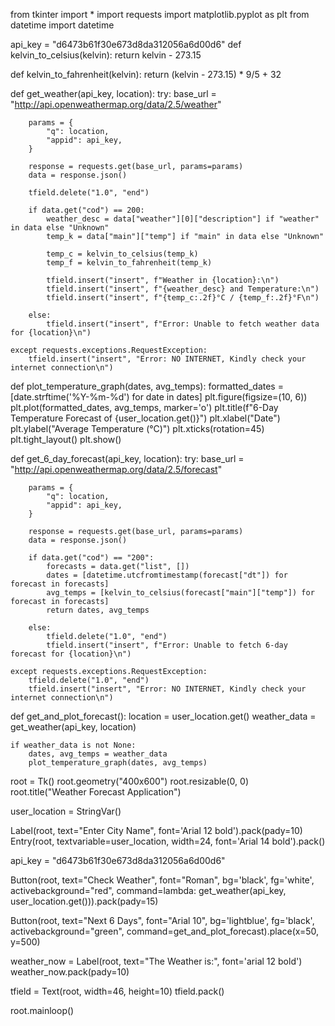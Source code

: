 from tkinter import *
import requests
import matplotlib.pyplot as plt
from datetime import datetime


api_key = "d6473b61f30e673d8da312056a6d00d6"
def kelvin_to_celsius(kelvin):
    return kelvin - 273.15

def kelvin_to_fahrenheit(kelvin):
    return (kelvin - 273.15) * 9/5 + 32

def get_weather(api_key, location):
    try:
        base_url = "http://api.openweathermap.org/data/2.5/weather"

        params = {
            "q": location,
            "appid": api_key,
        }

        response = requests.get(base_url, params=params)
        data = response.json()

        tfield.delete("1.0", "end")

        if data.get("cod") == 200:
            weather_desc = data["weather"][0]["description"] if "weather" in data else "Unknown"
            temp_k = data["main"]["temp"] if "main" in data else "Unknown"

            temp_c = kelvin_to_celsius(temp_k)
            temp_f = kelvin_to_fahrenheit(temp_k)

            tfield.insert("insert", f"Weather in {location}:\n")
            tfield.insert("insert", f"{weather_desc} and Temperature:\n")
            tfield.insert("insert", f"{temp_c:.2f}°C / {temp_f:.2f}°F\n")

        else:
            tfield.insert("insert", f"Error: Unable to fetch weather data for {location}\n")

    except requests.exceptions.RequestException:
        tfield.insert("insert", "Error: NO INTERNET, Kindly check your internet connection\n")

def plot_temperature_graph(dates, avg_temps):
    formatted_dates = [date.strftime('%Y-%m-%d') for date in dates]
    plt.figure(figsize=(10, 6))
    plt.plot(formatted_dates, avg_temps, marker='o')
    plt.title(f"6-Day Temperature Forecast of {user_location.get()}")
    plt.xlabel("Date")
    plt.ylabel("Average Temperature (°C)")
    plt.xticks(rotation=45)
    plt.tight_layout()
    plt.show()

def get_6_day_forecast(api_key, location):
    try:
        base_url = "http://api.openweathermap.org/data/2.5/forecast"

        params = {
            "q": location,
            "appid": api_key,
        }

        response = requests.get(base_url, params=params)
        data = response.json()

        if data.get("cod") == "200":
            forecasts = data.get("list", [])
            dates = [datetime.utcfromtimestamp(forecast["dt"]) for forecast in forecasts]
            avg_temps = [kelvin_to_celsius(forecast["main"]["temp"]) for forecast in forecasts]
            return dates, avg_temps

        else:
            tfield.delete("1.0", "end")
            tfield.insert("insert", f"Error: Unable to fetch 6-day forecast for {location}\n")

    except requests.exceptions.RequestException:
        tfield.delete("1.0", "end")
        tfield.insert("insert", "Error: NO INTERNET, Kindly check your internet connection\n")


def get_and_plot_forecast():
    location = user_location.get()
    weather_data = get_weather(api_key, location)
    
    if weather_data is not None:
        dates, avg_temps = weather_data
        plot_temperature_graph(dates, avg_temps)

root = Tk()
root.geometry("400x600")
root.resizable(0, 0)
root.title("Weather Forecast Application")

user_location = StringVar()

Label(root, text="Enter City Name", font='Arial 12 bold').pack(pady=10)
Entry(root, textvariable=user_location, width=24, font='Arial 14 bold').pack()

api_key = "d6473b61f30e673d8da312056a6d00d6"

Button(root, text="Check Weather", font="Roman", bg='black', fg='white', activebackground="red",
       command=lambda: get_weather(api_key, user_location.get())).pack(pady=15)

Button(root, text="Next 6 Days", font="Arial 10", bg='lightblue', fg='black', activebackground="green",
       command=get_and_plot_forecast).place(x=50, y=500)

weather_now = Label(root, text="The Weather is:", font='arial 12 bold')
weather_now.pack(pady=10)

tfield = Text(root, width=46, height=10)
tfield.pack()

root.mainloop()




